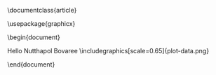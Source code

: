 \documentclass{article} 

\usepackage{graphicx} 

\begin{document} 

Hello Nutthapol Bovaree
\includegraphics[scale=0.65]{plot-data.png} 

\end{document} 
